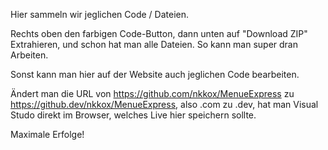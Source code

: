 Hier sammeln wir jeglichen Code / Dateien. 

Rechts oben den farbigen Code-Button, dann unten auf "Download ZIP"
Extrahieren, und schon hat man alle Dateien. So kann man super dran Arbeiten.

Sonst kann man hier auf der Website auch jeglichen Code bearbeiten.

Ändert man die URL von https://github.com/nkkox/MenueExpress zu https://github.dev/nkkox/MenueExpress, 
also .com zu .dev, hat man Visual Studo direkt im Browser, welches Live hier speichern sollte.

Maximale Erfolge!

